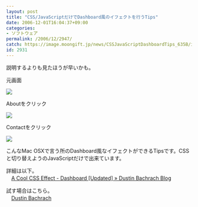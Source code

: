 ```yaml
---
layout: post
title: "CSS/JavaScriptだけでDashboard風のイフェクトを行うTips"
date: 2006-12-01T16:04:37+09:00
categories:
- ソフトウェア
permalink: /2006/12/2947/
catch: https://image.moongift.jp/news/CSSJavaScriptDashboardTips_635B/image0_thumb6.png
id: 2931
---
```

説明するよりも見たほうが早いかも。

 

元画面

 

[![](https://image.moongift.jp/news/CSSJavaScriptDashboardTips_635B/image0_thumb.png)](https://image.moongift.jp/news/CSSJavaScriptDashboardTips_635B/image02.png)

 

Aboutをクリック

 

[![](https://image.moongift.jp/news/CSSJavaScriptDashboardTips_635B/image0_thumb6.png)](https://image.moongift.jp/news/CSSJavaScriptDashboardTips_635B/image012.png)

 

Contactをクリック

 

[![](https://image.moongift.jp/news/CSSJavaScriptDashboardTips_635B/image0_thumb4.png)](https://image.moongift.jp/news/CSSJavaScriptDashboardTips_635B/image010.png)

 

こんなMac OSXで言う所のDashboard風なイフェクトができるTipsです。CSSと切り替えようのJavaScriptだけで出来ています。

 

詳細は以下。  
　[A Cool CSS Effect - Dashboard [Updated] » Dustin Bachrach Blog](http://dbachrach.com/blog/2006/10/a-cool-css-effect-dashboard/)

 

試す場合はこちら。  
　[Dustin Bachrach](http://www.dbachrach.com/)

